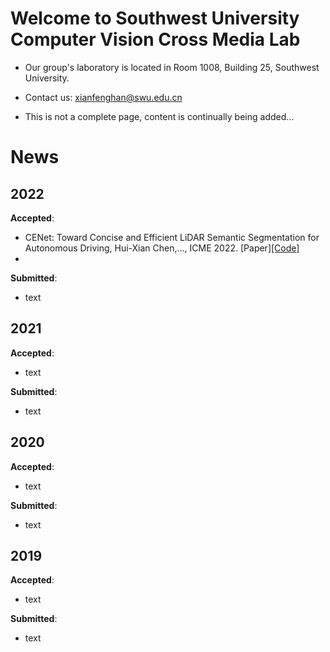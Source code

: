 # Welcome to Southwest University Computer Vision Cross Media Lab

- Our group's laboratory is located in Room 1008, Building 25, Southwest University.

- Contact us: xianfenghan@swu.edu.cn

- This is not a complete page, content is continually being added...

# News



## 2022

**Accepted**: 
- CENet: Toward Concise and Efficient LiDAR Semantic Segmentation for Autonomous Driving, Hui-Xian Chen,..., ICME 2022. [Paper][[Code]](https://github.com/huixiancheng/CENet)
- 

**Submitted**:
- text

## 2021

**Accepted**: 
- text

**Submitted**:
- text

## 2020

**Accepted**: 
- text

**Submitted**:
- text

## 2019

**Accepted**: 
- text

**Submitted**:
- text
